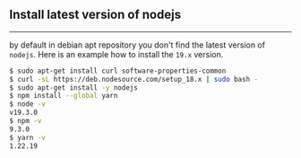 ## Install latest version of nodejs
---

by default in debian apt repository you don't find the latest version of `nodejs`. Here is an example how to install the `19.x` version.


```bash
$ sudo apt-get install curl software-properties-common 
$ curl -sL https://deb.nodesource.com/setup_18.x | sudo bash -
$ sudo apt-get install -y nodejs
$ npm install --global yarn
$ node -v 
v19.3.0
$ npm -v
9.3.0
$ yarn -v
1.22.19
```



